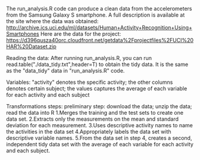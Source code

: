 The run_analysis.R code can produce a clean data from the accelerometers from the Samsung Galaxy S smartphone.
A full description is available at the site where the data was obtained: 
http://archive.ics.uci.edu/ml/datasets/Human+Activity+Recognition+Using+Smartphones 
Here are the data for the project: 
https://d396qusza40orc.cloudfront.net/getdata%2Fprojectfiles%2FUCI%20HAR%20Dataset.zip 

Reading the data: After running run_analysis.R, you can run read.table("./data_tidy.txt",header=T) to obtain the tidy data. 
                  It is the same as the "data_tidy" data in "run_analysis.R" code.

Variables: "activity" denotes the specific activity; the other columns denotes certain subject; the values captures the average
                  of each variable for each activity and each subject 
                  
Transformations steps: 
                  preliminary step: download the data; unzip the data; read the data into R
                  1.Merges the training and the test sets to create one data set.
                  2.Extracts only the measurements on the mean and standard deviation for each measurement. 
                  3.Uses descriptive activity names to name the activities in the data set
                  4.Appropriately labels the data set with descriptive variable names. 
                  5.From the data set in step 4, creates a second, independent tidy data set with the average of each variable for each activity and each subject.

